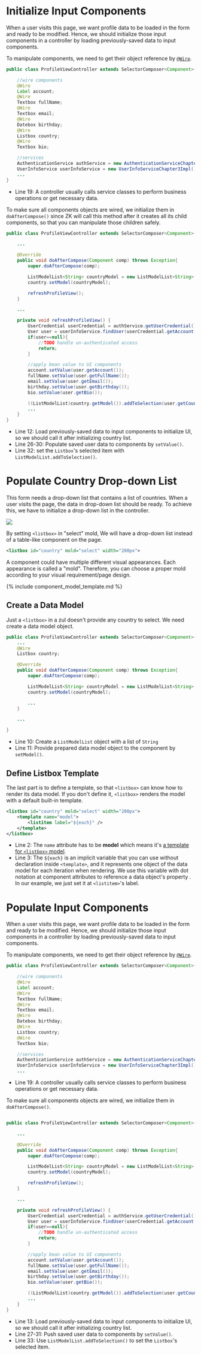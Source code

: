 # Initialize Input Components
When a user visits this page, we want profile data to be loaded in
the form and ready to be modified. Hence, we should initialize those
input components in a controller by loading previously-saved data to input components.

To manipulate components, we need to get their object reference by [`@Wire`](https://www.zkoss.org/wiki/ZK_Developer%27s_Reference/MVC/Controller/Wire_Components).

```java
public class ProfileViewController extends SelectorComposer<Component>{

    //wire components
    @Wire
    Label account;
    @Wire
    Textbox fullName;
    @Wire
    Textbox email;
    @Wire
    Datebox birthday;
    @Wire
    Listbox country;
    @Wire
    Textbox bio;

    //services
    AuthenticationService authService = new AuthenticationServiceChapter3Impl();
    UserInfoService userInfoService = new UserInfoServiceChapter3Impl();
    ...
}
```
-  Line 19: A controller usually calls service classes to perform business operations or get necessary data.



To make sure all components objects are wired, we initialize them in `doAfterCompose()` since ZK will call this method after it creates all its child components, so that you can manipulate those children safely.
``` java
public class ProfileViewController extends SelectorComposer<Component>{

    ...

    @Override
    public void doAfterCompose(Component comp) throws Exception{
        super.doAfterCompose(comp);

        ListModelList<String> countryModel = new ListModelList<String>(CommonInfoService.getCountryList());
        country.setModel(countryModel);

        refreshProfileView();
    }

    ...

    private void refreshProfileView() {
        UserCredential userCredential = authService.getUserCredential();
        User user = userInfoService.findUser(userCredential.getAccount());
        if(user==null){
            //TODO handle un-authenticated access
            return;
        }

        //apply bean value to UI components
        account.setValue(user.getAccount());
        fullName.setValue(user.getFullName());
        email.setValue(user.getEmail());
        birthday.setValue(user.getBirthday());
        bio.setValue(user.getBio());

        ((ListModelList)country.getModel()).addToSelection(user.getCountry());
        ...
    }
}
```
-   Line 12: Load previously-saved data to input components to initialize UI, so we should call it after initializing country list.
-   Line 26-30: Populate saved user data to components by `setValue()`.
-   Line 32: set the `Listbox`'s selected item with `ListModelList.addToSelection()`.


# Populate Country Drop-down List
This form needs a drop-down list that contains a list of countries. When a user visits the page, the data in drop-down list should
be ready. To achieve this, we have to initialize a drop-down list in the
controller.

![ ](/zk_essentials/images/ze-ch5-collection.png)


By setting `<listbox>` in "select" mold, We will have a drop-down list instead of a table-like component on the page.

```xml
<listbox id="country" mold="select" width="200px">
```
A component could have multiple different visual appearances. Each appearance is called a "mold". Therefore, you can choose a proper mold according to your visual requirement/page design.


{% include component_model_template.md %}


## Create a Data Model
Just a `<listbox>` in a zul doesn't provide any country to select. We need create a data model object.


``` java
public class ProfileViewController extends SelectorComposer<Component>{
    ...
    @Wire
    Listbox country;

    @Override
    public void doAfterCompose(Component comp) throws Exception{
        super.doAfterCompose(comp);

        ListModelList<String> countryModel = new ListModelList<String>(CommonInfoService.getCountryList());
        country.setModel(countryModel);

        ...
    }

    ...

}
```

-   Line 10: Create a `ListModelList` object with a list of `String`
-   Line 11: Provide prepared data model object to the component by
    `setModel()`.

## Define Listbox Template
The last part is to define a template, so that `<listbox>` can know how to render its data model. If you don't define it, `<listbox>` renders the model with a default built-in template.


```xml
<listbox id="country" mold="select" width="200px">
    <template name="model">
        <listitem label="${each}" />
    </template>
</listbox>
```
- Line 2: The `name` attribute has to be **model** which means it's  [a template for `<listbox>` model](https://www.zkoss.org/wiki/ZK%20Developer's%20Reference/MVC/View/Template/Listbox%20Template).
-   Line 3: The `${each}` is an implicit variable that you can use
    without declaration inside `<template>`, and it represents one object of the data model for each iteration when rendering. We use
    this variable with dot notation at component attributes to reference a data object's property . In our example, we just set it at `<listitem>`'s label.

# Populate Input Components
When a user visits this page, we want profile data to be loaded in
the form and ready to be modified. Hence, we should initialize those
input components in a controller by loading previously-saved data to input components.

To manipulate components, we need to get their object reference by [`@Wire`](https://www.zkoss.org/wiki/ZK_Developer%27s_Reference/MVC/Controller/Wire_Components).

```java
public class ProfileViewController extends SelectorComposer<Component>{

    //wire components
    @Wire
    Label account;
    @Wire
    Textbox fullName;
    @Wire
    Textbox email;
    @Wire
    Datebox birthday;
    @Wire
    Listbox country;
    @Wire
    Textbox bio;

    //services
    AuthenticationService authService = new AuthenticationServiceChapter3Impl();
    UserInfoService userInfoService = new UserInfoServiceChapter3Impl();
    ...
```
-  Line 19: A controller usually calls service classes to perform business operations or get necessary data.



To make sure all components objects are wired, we initialize them in `doAfterCompose()`.
``` java

public class ProfileViewController extends SelectorComposer<Component>{

    ...

    @Override
    public void doAfterCompose(Component comp) throws Exception{
        super.doAfterCompose(comp);

        ListModelList<String> countryModel = new ListModelList<String>(CommonInfoService.getCountryList());
        country.setModel(countryModel);

        refreshProfileView();
    }

    ...

    private void refreshProfileView() {
        UserCredential userCredential = authService.getUserCredential();
        User user = userInfoService.findUser(userCredential.getAccount());
        if(user==null){
            //TODO handle un-authenticated access
            return;
        }

        //apply bean value to UI components
        account.setValue(user.getAccount());
        fullName.setValue(user.getFullName());
        email.setValue(user.getEmail());
        birthday.setValue(user.getBirthday());
        bio.setValue(user.getBio());

        ((ListModelList)country.getModel()).addToSelection(user.getCountry());
        ...
    }
}
```
-   Line 13: Load previously-saved data to input components to initialize UI, so we should call it after initializing country list.
-   Line 27-31: Push saved user data to components by `setValue()`.
-   Line 33: Use `ListModelList.addToSelection()` to set the
    `Listbox`'s selected item.
